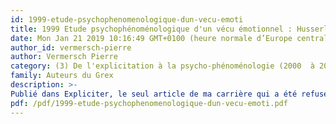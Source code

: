 ```yaml
---
id: 1999-etude-psychophenomenologique-dun-vecu-emoti
title: 1999 Etude psychophénoménologique d'un vécu émotionnel : Husserl et la méthode des exemples 
date: Mon Jan 21 2019 10:16:49 GMT+0100 (heure normale d’Europe centrale)
author_id: vermersch-pierre
author: Vermersch Pierre
category: (3) De l'explicitation à la psycho-phénoménologie (2000  à 2008)
family: Auteurs du Grex
description: >-
Publié dans Expliciter, le seul article de ma carrière qui a été refusé par une revue, ce qui m'a consolé c'est que l'article proposé en même temps par Francisco Varela à la même revue, a été refusé pour les mêmes non-motifs ! Historique ! Vermersch, P. (1999). "Etude phénoménologique d'un vécu émotionnel : Husserl et la méthode des exemples." Expliciter(31) : 3-23. 
pdf: /pdf/1999-etude-psychophenomenologique-dun-vecu-emoti.pdf
---
```


